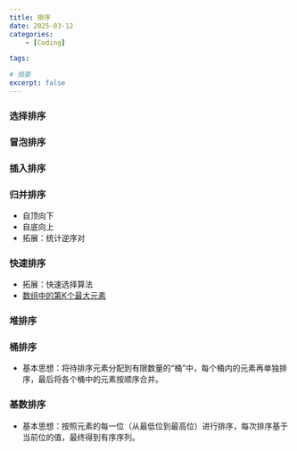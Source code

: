 ```yaml
---
title: 排序
date: 2025-03-12
categories: 
    - [Coding]

tags: 

# 摘要
excerpt: false
---
```


### 选择排序
### 冒泡排序
### 插入排序
### 归并排序
- 自顶向下
- 自底向上
- 拓展：统计逆序对

### 快速排序
- 拓展：快速选择算法
- [数组中的第K个最大元素](https://leetcode.cn/problems/kth-largest-element-in-an-array?envType=problem-list-v2&envId=wCzTUYLE)

### 堆排序
### 桶排序
- 基本思想：将待排序元素分配到有限数量的“桶”中，每个桶内的元素再单独排序，最后将各个桶中的元素按顺序合并。

### 基数排序
- 基本思想：按照元素的每一位（从最低位到最高位）进行排序，每次排序基于当前位的值，最终得到有序序列。